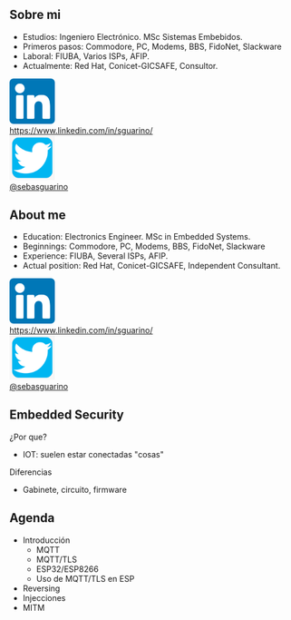 ## Sobre mi
<!-- .slide: class="lang_es" -->

* Estudios: Ingeniero Electrónico. MSc Sistemas Embebidos.
* Primeros pasos: Commodore, PC, Modems, BBS, FidoNet, Slackware
* Laboral: FIUBA, Varios ISPs, AFIP.
* Actualmente: Red Hat, Conicet-GICSAFE, Consultor.

<div class="icon_text_container">
        <img width="80" src="intro/linkedin.png" alt="LinkedIn">
        <div><a href="https://www.linkedin.com/in/sguarino/">https://www.linkedin.com/in/sguarino/</a></div>
</div>
<div class="icon_text_container">
        <img width="80" src="intro/twitter.png" alt="Twitter">
        <div><a href="https://twitter.com/sebasguarino">@sebasguarino</a></div>
</div>


## About me
<!-- .slide: class="lang_en" -->

* Education: Electronics Engineer. MSc in Embedded Systems.
* Beginnings: Commodore, PC, Modems, BBS, FidoNet, Slackware
* Experience: FIUBA, Several ISPs, AFIP.
* Actual position: Red Hat, Conicet-GICSAFE, Independent Consultant.

<div class="icon_text_container">
        <img width="80" src="intro/linkedin.png" alt="LinkedIn">
        <div><a href="https://www.linkedin.com/in/sguarino/">https://www.linkedin.com/in/sguarino/</a></div>
</div>
<div class="icon_text_container">
        <img width="80" src="intro/twitter.png" alt="Twitter">
        <div><a href="https://twitter.com/sebasguarino">@sebasguarino</a></div>
</div>


## Embedded Security

¿Por que?

* IOT: suelen estar conectadas "cosas"

Diferencias

* Gabinete, circuito, firmware


## Agenda

* Introducción
  * MQTT
  * MQTT/TLS
  * ESP32/ESP8266
  * Uso de MQTT/TLS en ESP
* Reversing
* Injecciones
* MITM

